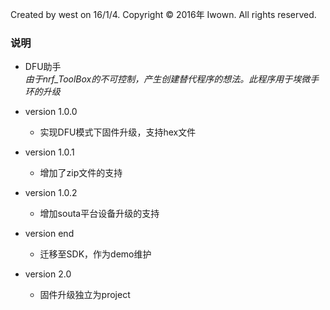 Created by west on 16/1/4.
Copyright © 2016年 Iwown. All rights reserved.

### 说明
- DFU助手   
*由于nrf_ToolBox的不可控制，产生创建替代程序的想法。此程序用于埃微手环的升级*

+ version 1.0.0
  - 实现DFU模式下固件升级，支持hex文件

+ version 1.0.1
  - 增加了zip文件的支持    

+ version 1.0.2
  - 增加souta平台设备升级的支持

+ version end
  - 迁移至SDK，作为demo维护

+ version 2.0
  - 固件升级独立为project